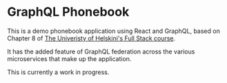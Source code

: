 # GraphQL Phonebook

This is a demo phonebook application using React and GraphQL, based on Chapter 8 of [The Univeristy of Helskini's Full Stack course](https://fullstackopen.com/en/about).

It has the added feature of GraphQL federation across the various microservices that make up the application.

This is currently a work in progress.
